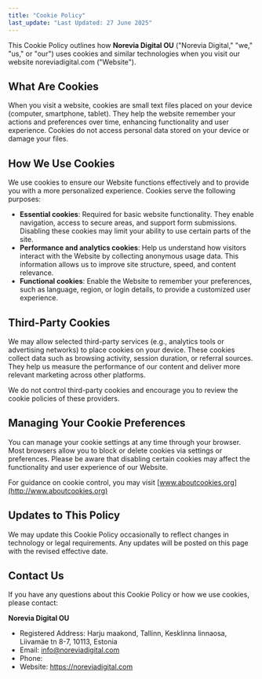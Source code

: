 ```yaml
---
title: "Cookie Policy"
last_update: "Last Updated: 27 June 2025"
---
```


This Cookie Policy outlines how **Norevia Digital OU** ("Norevia Digital," "we," "us," or "our") uses cookies and similar technologies when you visit our website noreviadigital.com ("Website").

## **What Are Cookies**

When you visit a website, cookies are small text files placed on your device (computer, smartphone, tablet). They help the website remember your actions and preferences over time, enhancing functionality and user experience. Cookies do not access personal data stored on your device or damage your files.

## **How We Use Cookies**

We use cookies to ensure our Website functions effectively and to provide you with a more personalized experience. Cookies serve the following purposes:

- **Essential cookies**: Required for basic website functionality. They enable navigation, access to secure areas, and support form submissions. Disabling these cookies may limit your ability to use certain parts of the site.
- **Performance and analytics cookies**: Help us understand how visitors interact with the Website by collecting anonymous usage data. This information allows us to improve site structure, speed, and content relevance.
- **Functional cookies**: Enable the Website to remember your preferences, such as language, region, or login details, to provide a customized user experience.

## **Third-Party Cookies**

We may allow selected third-party services (e.g., analytics tools or advertising networks) to place cookies on your device. These cookies collect data such as browsing activity, session duration, or referral sources. They help us measure the performance of our content and deliver more relevant marketing across other platforms.

We do not control third-party cookies and encourage you to review the cookie policies of these providers.

## **Managing Your Cookie Preferences**

You can manage your cookie settings at any time through your browser. Most browsers allow you to block or delete cookies via settings or preferences. Please be aware that disabling certain cookies may affect the functionality and user experience of our Website.

For guidance on cookie control, you may visit [](http://www.aboutcookies.org)[www.aboutcookies.org](http://www.aboutcookies.org)

## **Updates to This Policy**

We may update this Cookie Policy occasionally to reflect changes in technology or legal requirements. Any updates will be posted on this page with the revised effective date.

## **Contact Us**

If you have any questions about this Cookie Policy or how we use cookies, please contact:

**Norevia Digital OU**

- Registered Address: Harju maakond, Tallinn, Kesklinna linnaosa, Liivamäe tn 8-7, 10113, Estonia
- Email: info@noreviadigital.com
- Phone:
- Website: https://noreviadigital.com
